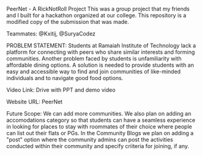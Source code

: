 PeerNet - A RickNotRoll Project
This was a group project that my friends and I built for a hackathon organized at our college. This repository is a modified copy of the submission that was made.

Teammates: @Kxitij, @SuryaCodez

PROBLEM STATEMENT:
Students at Ramaiah Institute of Technology lack a platform for connecting with peers who share similar interests and forming communities. Another problem faced by students is unfamiliarity with affordable dining options. A solution is needed to provide students with an easy and accessible way to find and join communities of like-minded individuals and to navigate good food options.

Video Link:
Drive with PPT and demo video

Website URL:
PeerNet

Future Scope:
We can add more communities.
We also plan on adding an accomodations category so that students can have a seamless experience in looking for places to stay with roommates of their choice where people can list out their flats or PGs.
In the Community Blogs we plan on adding a "post" option where the community admins can post the activities conducted within their community and specify criiteria for joining, if any.
